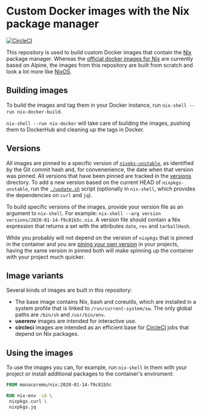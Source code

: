 
# Custom Docker images with the Nix package manager

[![CircleCI](https://circleci.com/gh/monacoremo/nix-docker.svg?style=svg)](https://circleci.com/gh/monacoremo/nix-docker)

This repository is used to build custom Docker images that contain the
[Nix](https://nixos.org/nix) package manager. Whereas the [official docker
images for Nix](https://hub.docker.com/r/nixos/nix/) are currently based on
Alpine, the images from this repository are built from scratch and look a lot
more like [NixOS](https://nixos.org/nixos).

## Building images

To build the images and tag them in your Docker instance, run `nix-shell --run
nix-docker-build`.

`nix-shell --run nix-docker` will take care of building the images, pushing them
to DockerHub and cleaning up the tags in Docker.

## Versions

All images are pinned to a specific version of
[`nixpks-unstable`](https://github.com/NixOS/nixpkgs/tree/nixpkgs-unstable), as
identified by the Git commit hash and, for convenenience, the date when that
version was pinned. All versions that have been pinned are tracked in the
[versions](./versions) directory. To add a new version based on the current
HEAD of `nixpkgs-unstable`, run the [`./update.sh`](update.sh) script
(optionally in `nix-shell`, which provides the dependencies on `curl` and `jq`).

To build specific versions of the images, provide your version file as an
argument to `nix-shell`. For example: `nix-shell --arg version
versions/2020-01-14-f9c81b5c.nix`. A version
file should contain a Nix expression that returns a set with the attributes
`date`, `rev` and `tarballHash`.

While you probably will not depend on the version of `nixpkgs` that is pinned
in the container and you are [pining your own
version](https://nixos.wiki/wiki/FAQ/Pinning_Nixpkgs) in your projects, having
the same version in pinned both will make spinning up the container with your
project much quicker.

## Image variants

Several kinds of images are built in this repository:

* The base image contains Nix, bash and coreutils, which are installed in a
  system profile that is linked to
  `/run/current-system/sw`. The only global paths are `/bin/sh` and
  `/usr/bin/env`.
* **userenv** images are intended for interactive use.
* **circleci** images are intended as an efficient base for
  [CircleCI](https://circleci.com/) jobs that depend on Nix packages.

## Using the images

To use the images you can, for example, run `nix-shell` in them with your
project or install additional packages to the container's enviroment:

```Dockerfile
FROM monacoremo/nix:2020-01-14-f9c81b5c

RUN nix-env -iA \
 nixpkgs.curl \
 nixpkgs.jq

```
